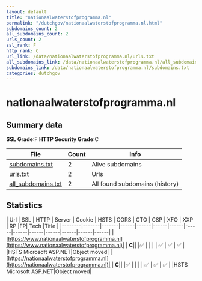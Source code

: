 ```yaml
---
layout: default
title: "nationaalwaterstofprogramma.nl"
permalink: "/dutchgov/nationaalwaterstofprogramma.nl.html"
subdomains_count: 2
all_subdomains_count: 2
urls_count: 2
ssl_rank: F
http_rank: C
url_link: /data/nationaalwaterstofprogramma.nl/urls.txt
all_subdomains_link: /data/nationaalwaterstofprogramma.nl/all_subdomains.txt
subdomains_link: /data/nationaalwaterstofprogramma.nl/subdomains.txt
categories: dutchgov
---
```



# nationaalwaterstofprogramma.nl
## Summary data


**SSL Grade**:F
**HTTP Security Grade**:C


| File       | Count | Info |
|------------|-------|------|
|[subdomains.txt](/data/nationaalwaterstofprogramma.nl/subdomains.txt)|2|Alive subdomains|
|[urls.txt](/data/nationaalwaterstofprogramma.nl/urls.txt)|2|Urls|
|[all_subdomains.txt](/data/nationaalwaterstofprogramma.nl/all_subdomains.txt)|2|All found subdomains (history)|


## Statistics


| Url | SSL | HTTP | Server | Cookie | HSTS | CORS | CTO | CSP | XFO | XXP | RP |FP| Tech |Title |
|--------|-------|-------|------|------|------|------|------|------|------|------|------|------|------|
|[https://www.nationaalwaterstofprogramma.nl](https://www.nationaalwaterstofprogramma.nl)| | **C**|| |:white_check_mark: | | | | :white_check_mark: | :white_check_mark: | :white_check_mark: | |HSTS Microsoft ASP.NET|Object moved|
|[https://nationaalwaterstofprogramma.nl](https://nationaalwaterstofprogramma.nl)| | **C**|| |:white_check_mark: | | | | :white_check_mark: | :white_check_mark: | :white_check_mark: | |HSTS Microsoft ASP.NET|Object moved|